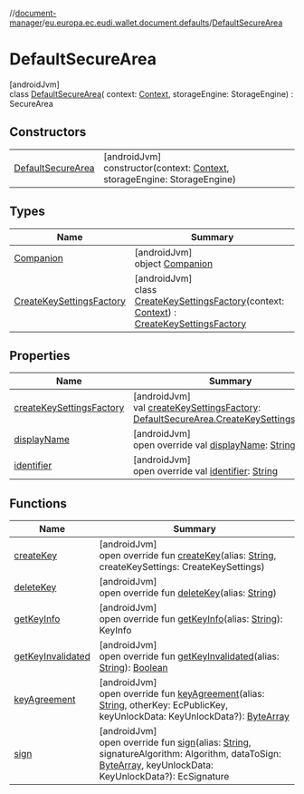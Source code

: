 //[document-manager](../../../index.md)/[eu.europa.ec.eudi.wallet.document.defaults](../index.md)/[DefaultSecureArea](index.md)

# DefaultSecureArea

[androidJvm]\
class [DefaultSecureArea](index.md)(
context: [Context](https://developer.android.com/reference/kotlin/android/content/Context.html),
storageEngine: StorageEngine) : SecureArea

## Constructors

|                                              |                                                                                                                                                            |
|----------------------------------------------|------------------------------------------------------------------------------------------------------------------------------------------------------------|
| [DefaultSecureArea](-default-secure-area.md) | [androidJvm]<br>constructor(context: [Context](https://developer.android.com/reference/kotlin/android/content/Context.html), storageEngine: StorageEngine) |

## Types

| Name                                                              | Summary                                                                                                                                                                                                                                                                                              |
|-------------------------------------------------------------------|------------------------------------------------------------------------------------------------------------------------------------------------------------------------------------------------------------------------------------------------------------------------------------------------------|
| [Companion](-companion/index.md)                                  | [androidJvm]<br>object [Companion](-companion/index.md)                                                                                                                                                                                                                                              |
| [CreateKeySettingsFactory](-create-key-settings-factory/index.md) | [androidJvm]<br>class [CreateKeySettingsFactory](-create-key-settings-factory/index.md)(context: [Context](https://developer.android.com/reference/kotlin/android/content/Context.html)) : [CreateKeySettingsFactory](../../eu.europa.ec.eudi.wallet.document/-create-key-settings-factory/index.md) |

## Properties

| Name                                                         | Summary                                                                                                                                                                          |
|--------------------------------------------------------------|----------------------------------------------------------------------------------------------------------------------------------------------------------------------------------|
| [createKeySettingsFactory](create-key-settings-factory.md)   | [androidJvm]<br>val [createKeySettingsFactory](create-key-settings-factory.md): [DefaultSecureArea.CreateKeySettingsFactory](-create-key-settings-factory/index.md)              |
| [displayName](index.md#2128116500%2FProperties%2F1351694608) | [androidJvm]<br>open override val [displayName](index.md#2128116500%2FProperties%2F1351694608): [String](https://kotlinlang.org/api/latest/jvm/stdlib/kotlin/-string/index.html) |
| [identifier](index.md#-101639792%2FProperties%2F1351694608)  | [androidJvm]<br>open override val [identifier](index.md#-101639792%2FProperties%2F1351694608): [String](https://kotlinlang.org/api/latest/jvm/stdlib/kotlin/-string/index.html)  |

## Functions

| Name                                                               | Summary                                                                                                                                                                                                                                                                                                                                                          |
|--------------------------------------------------------------------|------------------------------------------------------------------------------------------------------------------------------------------------------------------------------------------------------------------------------------------------------------------------------------------------------------------------------------------------------------------|
| [createKey](index.md#1665127657%2FFunctions%2F1351694608)          | [androidJvm]<br>open override fun [createKey](index.md#1665127657%2FFunctions%2F1351694608)(alias: [String](https://kotlinlang.org/api/latest/jvm/stdlib/kotlin/-string/index.html), createKeySettings: CreateKeySettings)                                                                                                                                       |
| [deleteKey](index.md#-1311353225%2FFunctions%2F1351694608)         | [androidJvm]<br>open override fun [deleteKey](index.md#-1311353225%2FFunctions%2F1351694608)(alias: [String](https://kotlinlang.org/api/latest/jvm/stdlib/kotlin/-string/index.html))                                                                                                                                                                            |
| [getKeyInfo](index.md#1261057474%2FFunctions%2F1351694608)         | [androidJvm]<br>open override fun [getKeyInfo](index.md#1261057474%2FFunctions%2F1351694608)(alias: [String](https://kotlinlang.org/api/latest/jvm/stdlib/kotlin/-string/index.html)): KeyInfo                                                                                                                                                                   |
| [getKeyInvalidated](index.md#-1117988765%2FFunctions%2F1351694608) | [androidJvm]<br>open override fun [getKeyInvalidated](index.md#-1117988765%2FFunctions%2F1351694608)(alias: [String](https://kotlinlang.org/api/latest/jvm/stdlib/kotlin/-string/index.html)): [Boolean](https://kotlinlang.org/api/latest/jvm/stdlib/kotlin/-boolean/index.html)                                                                                |
| [keyAgreement](index.md#1875729821%2FFunctions%2F1351694608)       | [androidJvm]<br>open override fun [keyAgreement](index.md#1875729821%2FFunctions%2F1351694608)(alias: [String](https://kotlinlang.org/api/latest/jvm/stdlib/kotlin/-string/index.html), otherKey: EcPublicKey, keyUnlockData: KeyUnlockData?): [ByteArray](https://kotlinlang.org/api/latest/jvm/stdlib/kotlin/-byte-array/index.html)                           |
| [sign](index.md#-1171361423%2FFunctions%2F1351694608)              | [androidJvm]<br>open override fun [sign](index.md#-1171361423%2FFunctions%2F1351694608)(alias: [String](https://kotlinlang.org/api/latest/jvm/stdlib/kotlin/-string/index.html), signatureAlgorithm: Algorithm, dataToSign: [ByteArray](https://kotlinlang.org/api/latest/jvm/stdlib/kotlin/-byte-array/index.html), keyUnlockData: KeyUnlockData?): EcSignature |
